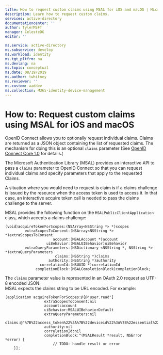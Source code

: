 ```yaml
---
title: How to request custom claims using MSAL for iOS and macOS | Microsoft identity platform
description: Learn how to request custom claims.
services: active-directory
documentationcenter: ''
author: TylerMSFT
manager: CelesteDG
editor: ''

ms.service: active-directory
ms.subservice: develop
ms.workload: identity
ms.tgt_pltfrm: na
ms.devlang: na
ms.topic: conceptual
ms.date: 08/19/2019
ms.author: twhitney
ms.reviewer: ''
ms.custom: aaddev
ms.collection: M365-identity-device-management
---
```


# How to: Request custom claims using MSAL for iOS and macOS

OpenID Connect allows you to optionally request individual claims. Claims are returned as a JSON object containing the list of requested claims. The mechanism for doing this is an optional `claims` parameter (See [OpenID Connect Core 1.0](https://openid.net/specs/openid-connect-core-1_0-final.html#ClaimsParameter) for details.)

The Microsoft Authentication Library (MSAL) provides an interactive API to pass a `claims` parameter to OpenID Connect so that you can request individual claims and specify parameters that apply to the requested Claims.

A situation where you would need to request is claim is if a claims challenge is issued by the resource when the access token is used to access it. In that case, an interactive acquire token call is needed to pass the claims challenge to the server.

MSAL provides the following function on the `MSALPublicClientApplication` class, which accepts a claims challenge:

```objc
(void)acquireTokenForScopes:(NSArray<NSString *> *)scopes
         extraScopesToConsent:(NSArray<NSString *> *)extraScopesToConsent
                      account:(MSALAccount *)account
                   uiBehavior:(MSALUIBehavior)uiBehavior
         extraQueryParameters:(NSDictionary <NSString *, NSString *> *)extraQueryParameters
                       claims:(NSString *)claims
                    authority:(NSString *)authority
                correlationId:(NSUUID *)correlationId
              completionBlock:(MSALCompletionBlock)completionBlock;
```

The `claims` parameter value is represented in an OAuth 2.0 request as UTF-8 encoded JSON.  
MSAL expects the claims string to be URL encoded.  For example:

```objc
[application acquireTokenForScopes:@[@"user.read"]
                  extraScopesToConsent:nil
                  account:account
                  uiBehavior:MSALUIBehaviorDefault
                  extraQueryParameters:nil
                  claims:@"%7B%22access_token%22%3A%7B%22deviceid%22%3A%7B%22essential%22%3Atrue%7D%7D%7D"
                  authority:nil
                  correlationId:nil
                  completionBlock:^(MSALResult *result, NSError *error) {
                      // TODO: handle result or error
    }];
```
